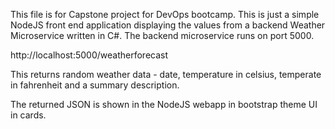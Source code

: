 This file is for Capstone project for DevOps bootcamp. This is just a simple NodeJS front end application displaying the values
from a backend Weather Microservice written in C#.
The backend microservice runs on port 5000.

http://localhost:5000/weatherforecast

This returns random weather data - date, temperature in celsius, temperate in fahrenheit and a summary description.

The returned JSON is shown in the NodeJS webapp in bootstrap theme UI in cards.
